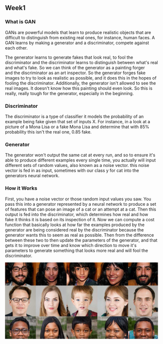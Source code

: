 ## Week1

### What is GAN

GANs are powerful models that learn to produce realistic objects that are difficult to distinguish from existing real ones, for instance, human faces. A GAN learns by making a generator and a discriminator, compete against each other. 

The generator learns to generate fakes that look real, to fool the discriminator and the discriminator learns to distinguish between what's real and what's fake. So we can think of the generator as a painting forger and the discriminator as an art inspector. So the generator forges fake images to try to look as realistic as possible, and it does this in the hopes of fooling the discriminator. Additionally, the generator isn't allowed to see the real images. It doesn't know how this painting should even look. So this is really, really tough for the generator, especially in the beginning.

### Discriminator

The discriminator is a type of classifier it models the probability of an example being fake given that set of inputs X. For instance, in a look at a picture of a Mona Lisa or a fake Mona Lisa and determine that with 85% probability this isn't the real one, 0.85 fake. 

### Generator

The generator won't output the same cat at every run, and so to ensure it's able to produce different examples every single time, you actually will input different sets of random values, also known as a noise vector. this noise vector is fed in as input, sometimes with our class y for cat into the generators neural network. 

### How it Works

First, you have a noise vector or those random input values you saw. You pass this into a generator represented by a neural network to produce a set of features that can pose an image of a cat or an attempt at a cat. Then this output is fed into the discriminator, which determines how real and how fake it thinks it is based on its inspection of it. Now we can compute a cost function that basically looks at how far the examples produced by the generator are being considered real by the discriminator because the generator wants this to seem as real as possible. Then from the difference between these two to then update the parameters of the generator, and that gets it to improve over time and know which direction to move it's parameters to generate something that looks more real and will fool the discriminator.

![Untitled](GAN%20Learning%20Outcome/Untitled.png)